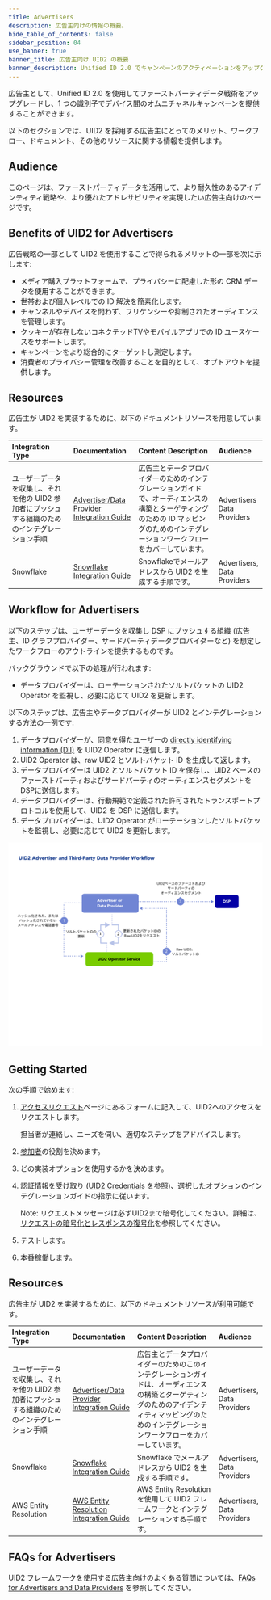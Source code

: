 ```yaml
---
title: Advertisers
description: 広告主向けの情報の概要。
hide_table_of_contents: false
sidebar_position: 04
use_banner: true
banner_title: 広告主向け UID2 の概要
banner_description: Unified ID 2.0 でキャンペーンのアクティベーションをアップグレードしましょう。
---
```


広告主として、Unified ID 2.0 を使用してファーストパーティデータ戦術をアップグレードし、1 つの識別子でデバイス間のオムニチャネルキャンペーンを提供することができます。

以下のセクションでは、UID2 を採用する広告主にとってのメリット、ワークフロー、ドキュメント、その他のリソースに関する情報を提供します。

## Audience

このページは、ファーストパーティデータを活用して、より耐久性のあるアイデンティティ戦略や、より優れたアドレサビリティを実現したい広告主向けのページです。

## Benefits of UID2 for Advertisers

広告戦略の一部として UID2 を使用することで得られるメリットの一部を次に示します:
- メディア購入プラットフォームで、プライバシーに配慮した形の CRM データを使用することができます。
- 世帯および個人レベルでの ID 解決を簡素化します。
- チャンネルやデバイスを問わず、フリケンシーや抑制されたオーディエンスを管理します。
- クッキーが存在しないコネクテッドTVやモバイルアプリでの ID ユースケースをサポートします。
- キャンペーンをより総合的にターゲットし測定します。
- 消費者のプライバシー管理を改善することを目的として、オプトアウトを提供します。


## Resources

広告主が UID2 を実装するために、以下のドキュメントリソースを用意しています。

| Integration Type| Documentation | Content Description | Audience |
| :--- | :--- | :--- | :--- |
| ユーザーデータを収集し、それを他の UID2 参加者にプッシュする組織のためのインテグレーション手順 | [Advertiser/Data Provider Integration Guide](../guides/advertiser-dataprovider-guide.md) | 広告主とデータプロバイダーのためのインテグレーションガイドで、オーディエンスの構築とターゲティングのための ID マッピングのためのインテグレーションワークフローをカバーしています。 | Advertisers<br/>Data Providers |
| Snowflake | [Snowflake Integration Guide](../guides/snowflake_integration.md) | Snowflakeでメールアドレスから UID2 を生成する手順です。 | Advertisers,<br/>Data Providers |

## Workflow for Advertisers

以下のステップは、ユーザーデータを収集し DSP にプッシュする組織 (広告主、ID グラフプロバイダー、サードパーティデータプロバイダーなど) を想定したワークフローのアウトラインを提供するものです。

バックグラウンドで以下の処理が行われます:
* データプロバイダーは、ローテーションされたソルトバケットの UID2 Operator を監視し、必要に応じて UID2 を更新します。

以下のステップは、広告主やデータプロバイダーが UID2 とインテグレーションする方法の一例です:

1. データプロバイダーが、同意を得たユーザーの [directly identifying information (DII)](../ref-info/glossary-uid.md#gl-dii) を UID2 Operator に送信します。
2. UID2 Operator は、raw UID2 とソルトバケット ID を生成して返します。
3. データプロバイダーは UID2 とソルトバケット ID を保存し、UID2 ベースのファーストパーティおよびサードパーティのオーディエンスセグメントをDSPに送信します。
4. データプロバイダーは、行動規範で定義された許可されたトランスポートプロトコルを使用して、UID2 を DSP に送信します。
5. データプロバイダーは、UID2 Operator がローテーションしたソルトバケットを監視し、必要に応じて UID2 を更新します。

![Data Provider Workflow](images/UID2AdvertiserAndThirdPartyDataProviderWorkflow.jpg)

<!-- ## Integration Requirements

ユーザーの DII から UID2 を生成するためには、サードパーティデータプロバイダーは以下の要件を満たしている必要があります。

- UID2 Operator とインテグレーションして UID2 を生成し、ソルトバケットのローテーションを処理すること。
- UID2 Operator の API にアクセスできること。<br/>広告主によっては、CDP、データオンボーダー、またはその他のサービスプロバイダーを経由する場合もあります。

詳細は、[Advertiser/Data Provider Integration Guide](/guides/advertiser-dataprovider-guide.md) を参照してください。 -->

## Getting Started

次の手順で始めます:

1. [アクセスリクエスト](/request-access)ページにあるフォームに記入して、UID2へのアクセスをリクエストします。

   担当者が連絡し、ニーズを伺い、適切なステップをアドバイスします。
1. [参加者](../intro.md#participants)の役割を決めます。
1. どの実装オプションを使用するかを決めます。
1. 認証情報を受け取り ([UID2 Credentials](../getting-started/gs-credentials.md) を参照)、選択したオプションのインテグレーションガイドの指示に従います。

     Note: リクエストメッセージは必ずUID2まで暗号化してください。詳細は、[リクエストの暗号化とレスポンスの復号化](../getting-started/gs-encryption-decryption.md)を参照してください。
1. テストします。
1. 本番稼働します。

## Resources

広告主が UID2 を実装するために、以下のドキュメントリソースが利用可能です。

|                                        Integration Type                                        |                                       Documentation                                       |                                                                                        Content Description                                                                                         |            Audience             |
| :--------------------------------------------------------------------------------------------- | :---------------------------------------------------------------------------------------- | :------------------------------------------------------------------------------------------------------------------------------------------------------------------------------------------------- | :------------------------------ |
| ユーザーデータを収集し、それを他の UID2 参加者にプッシュする組織のためのインテグレーション手順 | [Advertiser/Data Provider Integration Guide](../guides/advertiser-dataprovider-guide.md)  | 広告主とデータプロバイダーのためのこのインテグレーションガイドは、オーディエンスの構築とターゲティングのためのアイデンティティマッピングのためのインテグレーションワークフローをカバーしています。 | Advertisers,<br/>Data Providers |
| Snowflake                                                                                      | [Snowflake Integration Guide](../guides/snowflake_integration.md)                         | Snowflake でメールアドレスから UID2 を生成する手順です。                                                                                                                                           | Advertisers,<br/>Data Providers |
| AWS Entity Resolution                                                                          | [AWS Entity Resolution Integration Guide](../guides/integration-aws-entity-resolution.md) | AWS Entity Resolution を使用して UID2 フレームワークとインテグレーションする手順です。                                                                                                             | Advertisers,<br/>Data Providers |

<!-- ## Integration Requirements
To generate UID2s from users' DII, third-party data providers must meet the following requirements:
- Integrate with a UID2 Operator to generate UID2s and handle salt bucket rotations.
- Have access to the UID2 Operator APIs.<br/>Some advertisers may choose to work through CDPs, data on-boarders, or other service providers instead.
For details, see [Advertiser/Data Provider Integration Guide](../guides/advertiser-dataprovider-guide.md). -->

## FAQs for Advertisers

UID2 フレームワークを使用する広告主向けのよくある質問については、[FAQs for Advertisers and Data Providers](../getting-started/gs-faqs.md#faqs-for-advertisers-and-data-providers) を参照してください。